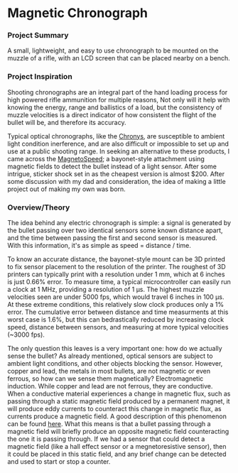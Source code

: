 # Magnetic Chronograph

### Project Summary
A small, lightweight, and easy to use chronograph to be mounted on the muzzle of a rifle, with an LCD screen that can be placed nearby on a bench.

### Project Inspiration
Shooting chronographs are an integral part of the hand loading process for high powered rifle ammunition for multiple reasons, Not only will it help with knowing the energy, range and ballistics of a load, but the consistency of muzzle velocities is a direct indicator of how consistent the flight of the bullet will be, and therefore its accuracy.

Typical optical chronographs, like the [Chronys](http://www.shootingchrony.com/products_SCMMCM.htm), are susceptible to ambient light condition inerference, and are also difficult or impossible to set up and use at a public shooting range. In seeking an alternative to these products, I came across the [MagnetoSpeed](http://www.magnetospeed.com/products/chronographs/); a bayonet-style attachment using magnetic fields to detect the bullet instead of a light sensor. After some intrigue, sticker shock set in as the cheapest version is almost $200. After some discussion with my dad and consideration, the idea of making a little project out of making my own was born.

### Overview/Theory
The idea behind any electric chronograph is simple: a signal is generated by the bullet passing over two identical sensors some known distance apart, and the time between passing the first and second sensor is measured. With this information, it's as simple as speed = distance / time.

To know an accurate distance, the bayonet-style mount can be 3D printed to fix sensor placement to the resolution of the printer. The roughest of 3D printers can typically print with a resolution under 1 mm, which at 6 inches is just 0.66% error. To measure time, a typical microcontroller can easily run a clock at 1 MHz, providing a resolution of 1 µs. The highest muzzle velocities seen are under 5000 fps, which would travel 6 inches in 100 µs. At these extreme conditions, this relatively slow clock produces only a 1% error. The cumulative error between distance and time measurments at this worst case is 1.6%, but this can bedrastically reduced by increasing clock speed, distance between sensors, and measuring at more typical velocities (~3000 fps).

The only question this leaves is a very important one: how do we actually sense the bullet? As already mentioned, optical sensors are subject to ambient light conditions, and other objects blocking the sensor. However, copper and lead, the metals in most bullets, are not magnetic or even ferrous, so how can we sense them magnetically? Electromagnetic induction. While copper and lead are not ferrous, they are conductive. When a conductive material experiences a change in magnetic flux, such as passing through a static magnetic field produced by a permanent magnet, it will produce eddy currents to counteract this change in magnetic flux, as currents produce a magnetic field. A good description of this phenomenon can be found [here](https://www.kjmagnetics.com/blog.asp?p=eddy-currents). What this means is that a bullet passing through a magnetic field will briefly produce an opposite magnetic field counteracting the one it is passing through. If we had a sensor that could detect a magnetic field (like a hall effect sensor or a megnetoresistive sensor), then it could be placed in this static field, and any brief change can be detected and used to start or stop a counter.
